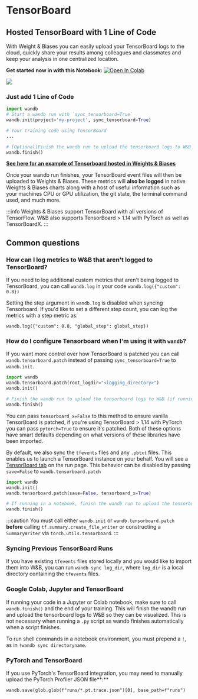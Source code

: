 # TensorBoard

## Hosted TensorBoard with 1 Line of Code

With Weight & Biases you can easily upload your TensorBoard logs to the cloud, quickly share your results among colleagues and classmates and keep your analysis in one centralized location.

**Get started now in with this Notebook:** [![Open In Colab](https://colab.research.google.com/assets/colab-badge.svg)](https://github.com/wandb/examples/blob/master/colabs/tensorboard/TensorBoard\_and\_Weights\_and\_Biases.ipynb)


![](/images/integrations/tensorboard_oneline_code.webp)


### Just add 1 Line of Code

```python
import wandb
# Start a wandb run with `sync_tensorboard=True`
wandb.init(project='my-project', sync_tensorboard=True)

# Your training code using TensorBoard
...

# [Optional]Finish the wandb run to upload the tensorboard logs to W&B (if running in Notebook)
wandb.finish()
```

[**See here for an example of Tensorboard hosted in Weights & Biases**](https://wandb.ai/morgan/tensorboard\_demo/runs/1grhu7uq/tensorboard)

Once your wandb run finishes, your TensorBoard event files will then be uploaded to Weights & Biases. These metrics will **also be logged** in native Weights & Biases charts along with a host of useful information such as your machines CPU or GPU utilization, the git state, the terminal command used, and much more.

:::info
Weights & Biases support TensorBoard with all versions of TensorFlow. W&B also supports TensorBoard > 1.14 with PyTorch as well as TensorBoardX.
:::

## Common questions

### How can I log metrics to W&B that aren't logged to TensorBoard?

If you need to log additional custom metrics that aren't being logged to TensorBoard, you can call `wandb.log` in your code `wandb.log({"custom": 0.8})`

Setting the step argument in `wandb.log` is disabled when syncing Tensorboard. If you'd like to set a different step count, you can log the metrics with a step metric as:

`wandb.log({"custom": 0.8, "global_step": global_step})`

### How do I configure Tensorboard when I'm using it with `wandb`?

If you want more control over how TensorBoard is patched you can call `wandb.tensorboard.patch` instead of passing `sync_tensorboard=True` to `wandb.init`.

```python
import wandb
wandb.tensorboard.patch(root_logdir="<logging_directory>")
wandb.init()

# Finish the wandb run to upload the tensorboard logs to W&B (if running in Notebook)
wandb.finish()
```

You can pass `tensorboard_x=False` to this method to ensure vanilla TensorBoard is patched, if you're using TensorBoard > 1.14 with PyTorch you can pass `pytorch=True` to ensure it's patched. Both of these options have smart defaults depending on what versions of these libraries have been imported.

By default, we also sync the `tfevents` files and any `.pbtxt` files. This enables us to launch a TensorBoard instance on your behalf. You will see a [TensorBoard tab](https://www.wandb.com/articles/hosted-tensorboard) on the run page. This behavior can be disabled by passing `save=False` to `wandb.tensorboard.patch`

```python
import wandb
wandb.init()
wandb.tensorboard.patch(save=False, tensorboard_x=True)

# If running in a notebook, finish the wandb run to upload the tensorboard logs to W&B
wandb.finish()
```

:::caution
You must call either `wandb.init` or `wandb.tensorboard.patch` **before** calling `tf.summary.create_file_writer` or constructing a `SummaryWriter` via `torch.utils.tensorboard`.
:::

### Syncing Previous TensorBoard Runs

If you have existing `tfevents` files stored locally and you would like to import them into W&B, you can run `wandb sync log_dir`, where `log_dir` is a local directory containing the `tfevents` files.

### Google Colab, Jupyter and TensorBoard

If running your code in a Jupyter or Colab notebook, make sure to call `wandb.finish()` and the end of your training. This will finish the wandb run and upload the tensorboard logs to W&B so they can be visualized. This is not necessary when running a `.py` script as wandb finishes automatically when a script finishes.

To run shell commands in a notebook environment, you must prepend a `!`, as in `!wandb sync directoryname`.

### PyTorch and TensorBoard

If you use PyTorch's TensorBoard integration, you may need to manually upload the PyTorch Profiler JSON file**:**

```
wandb.save(glob.glob(f"runs/*.pt.trace.json")[0], base_path=f"runs")
```
